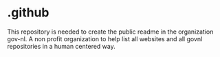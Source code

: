 # .github

This repository is needed to create the public readme in the organization gov-nl. A non profit organization to help list all websites and all govnl repositories in a human centered way.
